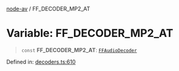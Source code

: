 [node-av](../globals.md) / FF\_DECODER\_MP2\_AT

# Variable: FF\_DECODER\_MP2\_AT

> `const` **FF\_DECODER\_MP2\_AT**: [`FFAudioDecoder`](../type-aliases/FFAudioDecoder.md)

Defined in: [decoders.ts:610](https://github.com/seydx/av/blob/f8631fc881b394300b1479f511d55cf1c370a87f/src/constants/decoders.ts#L610)
